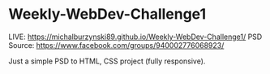 # Weekly-WebDev-Challenge1

LIVE: https://michalburzynski89.github.io/Weekly-WebDev-Challenge1/
PSD Source: https://www.facebook.com/groups/940002776068923/

Just a simple PSD to HTML, CSS project (fully responsive).
